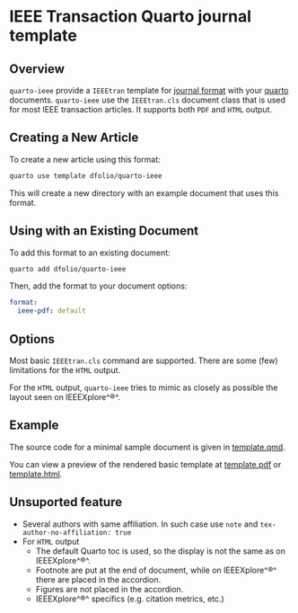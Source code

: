 # IEEE Transaction Quarto journal template

## Overview

`quarto-ieee` provide a `IEEEtran` template for [journal format](https://quarto.org/docs/journals/formats.html) with your [quarto](https://quarto.org/) documents.
`quarto-ieee` use the `IEEEtran.cls` document class that is used for most IEEE transaction articles.
It supports both `PDF` and `HTML` output.

## Creating a New Article

To create a new article using this format:


``` bash
quarto use template dfolio/quarto-ieee
```

This will create a new directory with an example document that uses this format.

## Using with an Existing Document

To add this format to an existing document:


``` bash
quarto add dfolio/quarto-ieee
```

Then, add the format to your document options:

``` yaml
format:
  ieee-pdf: default
```


## Options

Most basic `IEEEtran.cls` command are supported.
There are some (few) limitations for the `HTML` output.

For the  `HTML` output, `quarto-ieee` tries to mimic as closely as possible the layout seen on IEEEXplore^®^.

## Example

The source code for a minimal sample document is given in [template.qmd](template.qmd).

[IEEEtran.cls]: https://ctan.org/pkg/ieeetran "Document class for IEEE Transactions journals and conferences"


You can view a preview of the rendered basic template at [template.pdf](template.pdf) or  [template.html](template.html).

## Unsuported feature

- Several authors with same affiliation. 
  In such case use `note` and `tex-author-no-affiliation: true`
- For `HTML` output
  - The default Quarto toc is used, so the display is not the same as on IEEEXplore^®^.
  - Footnote are put at the end of document, while on IEEEXplore^®^ there are placed in the accordion.
  - Figures are not placed in the accordion.
  - IEEEXplore^®^ specifics (e.g. citation metrics, etc.)
  
